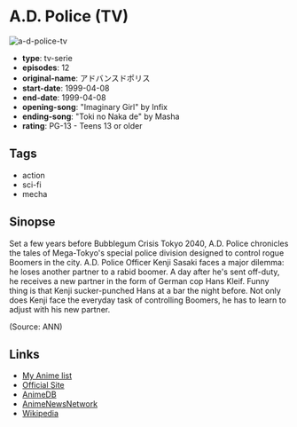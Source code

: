 # A.D. Police (TV)

![a-d-police-tv](https://cdn.myanimelist.net/images/anime/2/15440.jpg)

-   **type**: tv-serie
-   **episodes**: 12
-   **original-name**: アドバンスドポリス
-   **start-date**: 1999-04-08
-   **end-date**: 1999-04-08
-   **opening-song**: "Imaginary Girl" by Infix
-   **ending-song**: "Toki no Naka de" by Masha
-   **rating**: PG-13 - Teens 13 or older

## Tags

-   action
-   sci-fi
-   mecha

## Sinopse

Set a few years before Bubblegum Crisis Tokyo 2040, A.D. Police chronicles the tales of Mega-Tokyo's special police division designed to control rogue Boomers in the city. A.D. Police Officer Kenji Sasaki faces a major dilemma: he loses another partner to a rabid boomer. A day after he's sent off-duty, he receives a new partner in the form of German cop Hans Kleif. Funny thing is that Kenji sucker-punched Hans at a bar the night before. Not only does Kenji face the everyday task of controlling Boomers, he has to learn to adjust with his new partner.

(Source: ANN)

## Links

-   [My Anime list](https://myanimelist.net/anime/1349/AD_Police_TV)
-   [Official Site](http://www.anime-int.com/works/adpolice/tv/index.html)
-   [AnimeDB](http://anidb.info/perl-bin/animedb.pl?show=anime&aid=452)
-   [AnimeNewsNetwork](http://www.animenewsnetwork.com/encyclopedia/anime.php?id=292)
-   [Wikipedia](http://en.wikipedia.org/wiki/A.D._Police:_To_Protect_and_Serve)

